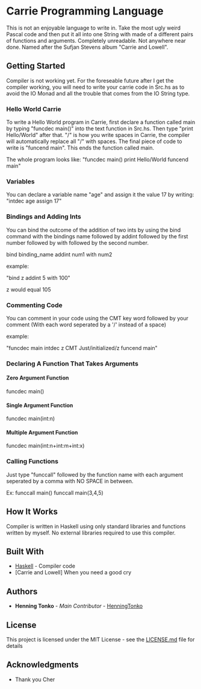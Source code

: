 # Carrie Programming Language

This is not an enjoyable language to write in. Take the most ugly weird Pascal code and then put it all into one String 
with made of a different pairs of functions and arguments. Completely unreadable. Not anywhere near done. Named after 
the Sufjan Stevens album "Carrie and Lowell".

## Getting Started

Compiler is not working yet. For the foreseable future after I get the compiler working, you will need to 
write your carrie code in Src.hs as to avoid the IO Monad and all the trouble that comes from the IO String 
type.

### Hello World Carrie

To write a Hello World program in Carrie, first declare a function called main by typing "funcdec main()" into
the text function in Src.hs. Then type "print Hello/World" after that. "/" is how you write spaces in Carrie,
the compiler will automatically replace all "/" with spaces. The final piece of code to write is 
"funcend main". This ends the function called main.

The whole program looks like:
"funcdec main() print Hello/World funcend main"

### Variables

You can declare a variable name "age" and assign it the value 17 by writing: 
"intdec age assign 17"

### Bindings and Adding Ints

You can bind the outcome of the addition of two ints by using the bind command with the bindings name followed by 
addint followed by the first number followed by with followed by the second number.

bind binding_name addint num1 with num2

example:

"bind z addint 5 with 100"

z would equal 105

### Commenting Code

You can comment in your code using the CMT key word followed by your comment (With each word seperated by a '/' instead
of a space)

example:

"funcdec main intdec z CMT Just/initialized/z funcend main"

### Declaring A Function That Takes Arguments

#### Zero Argument Function

funcdec main()

#### Single Argument Function

funcdec main(int:n)

#### Multiple Argument Function

funcdec main(int:n+int:m+int:x)

### Calling Functions

Just type "funccall" followed by the function name with each argument seperated by a comma with NO SPACE in between.

Ex:
funccall main()
funccall main(3,4,5)

## How It Works

Compiler is written in Haskell using only standard libraries and functions written by myself. No external 
libraries required to use this compiler. 

## Built With

* [Haskell](https://www.haskell.org) - Compiler code
* [Carrie and Lowell] When you need a good cry

## Authors

* **Henning Tonko** - *Main Contributor* - [HenningTonko](https://github.com/HenningTonko)

## License

This project is licensed under the MIT License - see the [LICENSE.md](LICENSE.md) file for details

## Acknowledgments

* Thank you Cher
